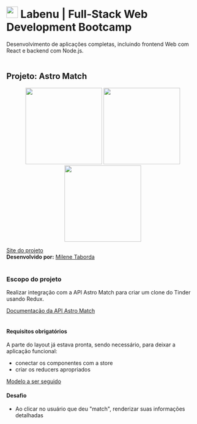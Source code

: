 #  <img  width='30' src='https://uploads-ssl.webflow.com/5e790d30d198385b09366d8f/5efbb5055f2478ba2bc322d0_icone_gif.gif'> Labenu | Full-Stack Web Development Bootcamp
Desenvolvimento de aplicações completas, incluindo frontend Web com React e backend com Node.js.
<br><br>

## Projeto: Astro Match

<p align="center">
  <img  width='200' src='https://user-images.githubusercontent.com/57155587/79593201-7e045000-80b1-11ea-8daa-77b4dfaf4e48.png'>
  <img  width='200' src='https://user-images.githubusercontent.com/57155587/79593143-64fb9f00-80b1-11ea-8d17-5137f2fe9bb1.png'>
  <img  width='200' src='https://user-images.githubusercontent.com/57155587/79593174-72b12480-80b1-11ea-9897-3c10e5626568.png'>
</p>


[Site do projeto](http://snotty-winter.surge.sh/)
<br>
**Desenvolvido por:** [Milene Taborda](https://www.linkedin.com/in/milene-taborda/)
<br><br>


### Escopo do projeto
Realizar integração com a API Astro Match para criar um clone do Tinder usando Redux.

[Documentação da API Astro Match](https://documenter.getpostman.com/view/7549981/SW12yx56?version=latest)
<br><br>


#### Requisitos obrigatórios

A parte do layout já estava pronta, sendo necessário, para deixar a aplicação funcional:
- conectar os componentes com a store
- criar os reducers apropriados

[Modelo a ser seguido](https://astro-match.surge.sh/)


#### Desafio

- Ao clicar no usuário que deu "match", renderizar suas informações detalhadas
